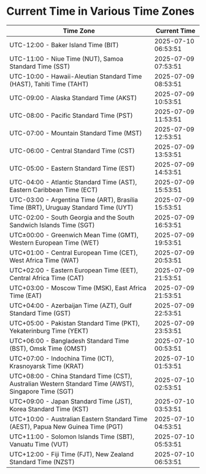 # Current Time in Various Time Zones

| Time Zone | Current Time |
|-----------|--------------|
| UTC-12:00 - Baker Island Time (BIT) | 2025-07-10 06:53:51 |
| UTC-11:00 - Niue Time (NUT), Samoa Standard Time (SST) | 2025-07-09 07:53:51 |
| UTC-10:00 - Hawaii-Aleutian Standard Time (HAST), Tahiti Time (TAHT) | 2025-07-09 08:53:51 |
| UTC-09:00 - Alaska Standard Time (AKST) | 2025-07-09 10:53:51 |
| UTC-08:00 - Pacific Standard Time (PST) | 2025-07-09 11:53:51 |
| UTC-07:00 - Mountain Standard Time (MST) | 2025-07-09 12:53:51 |
| UTC-06:00 - Central Standard Time (CST) | 2025-07-09 13:53:51 |
| UTC-05:00 - Eastern Standard Time (EST) | 2025-07-09 14:53:51 |
| UTC-04:00 - Atlantic Standard Time (AST), Eastern Caribbean Time (ECT) | 2025-07-09 15:53:51 |
| UTC-03:00 - Argentina Time (ART), Brasília Time (BRT), Uruguay Standard Time (UYT) | 2025-07-09 15:53:51 |
| UTC-02:00 - South Georgia and the South Sandwich Islands Time (SGT) | 2025-07-09 16:53:51 |
| UTC±00:00 - Greenwich Mean Time (GMT), Western European Time (WET) | 2025-07-09 19:53:51 |
| UTC+01:00 - Central European Time (CET), West Africa Time (WAT) | 2025-07-09 20:53:51 |
| UTC+02:00 - Eastern European Time (EET), Central Africa Time (CAT) | 2025-07-09 21:53:51 |
| UTC+03:00 - Moscow Time (MSK), East Africa Time (EAT) | 2025-07-09 21:53:51 |
| UTC+04:00 - Azerbaijan Time (AZT), Gulf Standard Time (GST) | 2025-07-09 22:53:51 |
| UTC+05:00 - Pakistan Standard Time (PKT), Yekaterinburg Time (YEKT) | 2025-07-09 23:53:51 |
| UTC+06:00 - Bangladesh Standard Time (BST), Omsk Time (OMST) | 2025-07-10 00:53:51 |
| UTC+07:00 - Indochina Time (ICT), Krasnoyarsk Time (KRAT) | 2025-07-10 01:53:51 |
| UTC+08:00 - China Standard Time (CST), Australian Western Standard Time (AWST), Singapore Time (SGT) | 2025-07-10 02:53:51 |
| UTC+09:00 - Japan Standard Time (JST), Korea Standard Time (KST) | 2025-07-10 03:53:51 |
| UTC+10:00 - Australian Eastern Standard Time (AEST), Papua New Guinea Time (PGT) | 2025-07-10 04:53:51 |
| UTC+11:00 - Solomon Islands Time (SBT), Vanuatu Time (VUT) | 2025-07-10 05:53:51 |
| UTC+12:00 - Fiji Time (FJT), New Zealand Standard Time (NZST) | 2025-07-10 06:53:51 |
